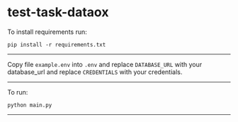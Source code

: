 # test-task-dataox

To install requirements run:

`pip install -r requirements.txt`

---

Copy file `example.env` into `.env` and replace `DATABASE_URL` with your database_url and replace `CREDENTIALS` with your credentials. 

---

To run:

`python main.py`

---
